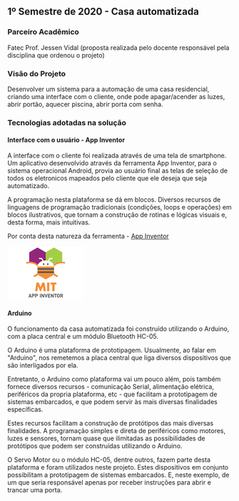 ## 1º Semestre de 2020 - Casa automatizada


### Parceiro Acadêmico
Fatec Prof. Jessen Vidal (proposta realizada pelo docente responsável pela disciplina que ordenou o projeto)


### Visão do Projeto

Desenvolver um sistema para a automação de uma casa residencial, criando uma interface com o cliente, onde pode apagar/acender as luzes, abrir portão, aquecer piscina, abrir porta com senha.

### Tecnologias adotadas na solução

#### Interface com o usuário - App Inventor

A interface com o cliente foi realizada através de uma tela de smartphone. Um aplicativo desenvolvido através da ferramenta App Inventor, para o sistema operacional Android, provia ao usuário final as telas de seleção de todos os eletronicos mapeados pelo cliente que ele deseja que seja automatizado.

A programação nesta plataforma se dá em blocos. Diversos recursos de linguagens de programação tradicionais (condições, loops e operações) em blocos ilustrativos, que tornam a construção de rotinas e lógicas visuais e, desta forma, mais intuitivas.

Por conta desta natureza da ferramenta - [App Inventor](https://appinventor.mit.edu/)

![App Inventor Logo](https://github.com/guitambau/PortifolioFatecApi/blob/main/IMG/app-inventor.png)

#### Arduino 

O funcionamento da casa automatizada foi construído utilizando o Arduino, com a placa central e um módulo Bluetooth HC-05.

O Arduino é uma plataforma de prototipagem. Usualmente, ao falar em "Arduino", nos remetemos a placa central que liga diversos dispositivos que são interligados por ela.

Entretanto, o Arduino como plataforma vai um pouco além, pois também fornece diversos recursos - comunicação Serial, alimentação elétrica, periféricos da propria plataforma, etc - que facilitam a prototipagem de sistemas embarcados, e que podem servir às mais diversas finalidades específicas.

Estes recursos facilitam a construção de protótipos das mais diversas finalidades. A programação simples e direta de periféricos como motores, luzes e sensores, tornam quase que ilimitadas as possibilidades de protótipos que podem ser construídas utilizando o Arduino.

O Servo Motor ou o módulo HC-05, dentre outros, fazem parte desta plataforma e foram utilizados neste projeto. Estes dispositivos em conjunto possibilitam a prototipagem de sistemas embarcados. E, neste exemplo, de um que seria responsável apenas por receber instruções para abrir e trancar uma porta.
